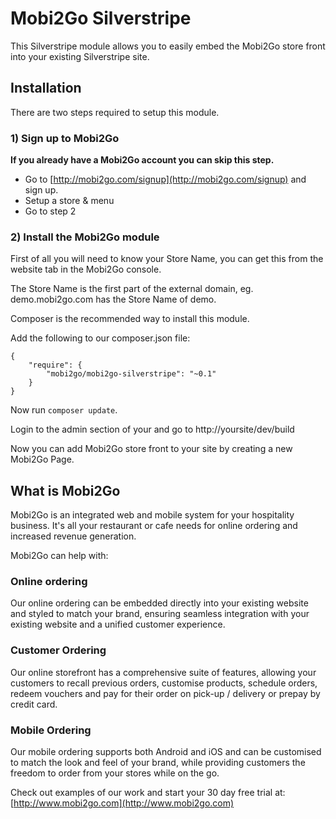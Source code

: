 # Mobi2Go Silverstripe

This Silverstripe module allows you to easily embed
the Mobi2Go store front into your existing Silverstripe
site.

## Installation

There are two steps required to setup this module.

### 1) Sign up to Mobi2Go

**If you already have a Mobi2Go account you can skip this step.**

  * Go to [http://mobi2go.com/signup](http://mobi2go.com/signup) and sign up.
  * Setup a store & menu
  * Go to step 2

### 2) Install the Mobi2Go module

First of all you will need to know your Store Name, you can get this from
the website tab in the Mobi2Go console.

The Store Name is the first part of the external domain, eg. demo.mobi2go.com
has the Store Name of demo.

Composer is the recommended way to install this module.

Add the following to our composer.json file:

    {
        "require": {
            "mobi2go/mobi2go-silverstripe": "~0.1"
        }
    }

Now run `composer update`.

Login to the admin section of your and go to http://yoursite/dev/build

Now you can add Mobi2Go store front to your site by creating a new Mobi2Go Page.

## What is Mobi2Go

Mobi2Go is an integrated web and mobile system for your hospitality business.
It's all your restaurant or cafe needs for online ordering and increased revenue
generation.

Mobi2Go can help with:

### Online ordering
Our online ordering can be embedded directly into your existing website and
styled to match your brand, ensuring seamless integration with your existing
website and a unified customer experience.

### Customer Ordering
Our online storefront has a comprehensive suite of features, allowing your
customers to recall previous orders, customise products, schedule orders,
redeem vouchers and pay for their order on pick-up / delivery or prepay by
credit card.

### Mobile Ordering
Our mobile ordering supports both Android and iOS and can be customised to
match the look and feel of your brand, while providing customers the freedom
to order from your stores while on the go.

Check out examples of our work and start your 30 day free trial at: [http://www.mobi2go.com](http://www.mobi2go.com)
